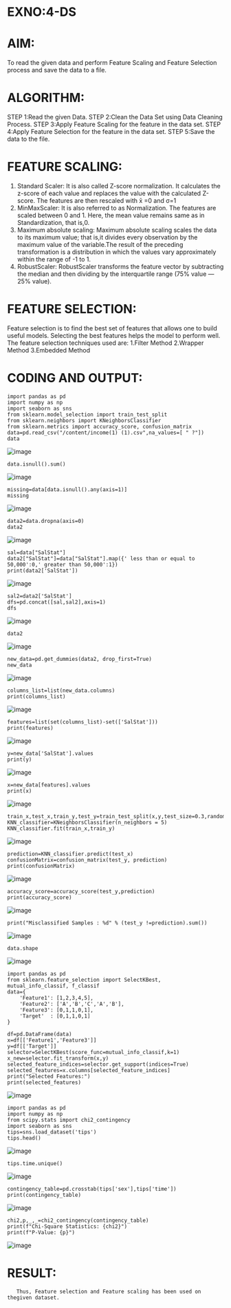 # EXNO:4-DS
# AIM:
To read the given data and perform Feature Scaling and Feature Selection process and save the
data to a file.

# ALGORITHM:
STEP 1:Read the given Data.
STEP 2:Clean the Data Set using Data Cleaning Process.
STEP 3:Apply Feature Scaling for the feature in the data set.
STEP 4:Apply Feature Selection for the feature in the data set.
STEP 5:Save the data to the file.

# FEATURE SCALING:
1. Standard Scaler: It is also called Z-score normalization. It calculates the z-score of each value and replaces the value with the calculated Z-score. The features are then rescaled with x̄ =0 and σ=1
2. MinMaxScaler: It is also referred to as Normalization. The features are scaled between 0 and 1. Here, the mean value remains same as in Standardization, that is,0.
3. Maximum absolute scaling: Maximum absolute scaling scales the data to its maximum value; that is,it divides every observation by the maximum value of the variable.The result of the preceding transformation is a distribution in which the values vary approximately within the range of -1 to 1.
4. RobustScaler: RobustScaler transforms the feature vector by subtracting the median and then dividing by the interquartile range (75% value — 25% value).

# FEATURE SELECTION:
Feature selection is to find the best set of features that allows one to build useful models. Selecting the best features helps the model to perform well.
The feature selection techniques used are:
1.Filter Method
2.Wrapper Method
3.Embedded Method

# CODING AND OUTPUT:
```
import pandas as pd
import numpy as np
import seaborn as sns
from sklearn.model_selection import train_test_split
from sklearn.neighbors import KNeighborsClassifier
from sklearn.metrics import accuracy_score, confusion_matrix
data=pd.read_csv("/content/income(1) (1).csv",na_values=[ " ?"])
data
```
![image](https://github.com/user-attachments/assets/b5e855b4-fd31-4d8d-af38-b2479aa93add)
```
data.isnull().sum()
```
![image](https://github.com/user-attachments/assets/b139ae86-b645-46e8-b647-2e65001f81a0)
```
missing=data[data.isnull().any(axis=1)]
missing
```

![image](https://github.com/user-attachments/assets/0ae84707-c717-4cb7-b289-20307dd79c62)
```
data2=data.dropna(axis=0)
data2
```

![image](https://github.com/user-attachments/assets/ef237434-70af-49f2-bfe3-2787fbfdcc01)
```
sal=data["SalStat"]
data2["SalStat"]=data["SalStat"].map({' less than or equal to 50,000':0,' greater than 50,000':1})
print(data2['SalStat'])
```

![image](https://github.com/user-attachments/assets/fcc313f5-6bb6-45f4-9a9c-7fa761724b6d)
```
sal2=data2['SalStat']
dfs=pd.concat([sal,sal2],axis=1)
dfs
```

![image](https://github.com/user-attachments/assets/5b624bf9-ca21-4a73-9331-a342a881f68e)
```
data2
```

![image](https://github.com/user-attachments/assets/bbb4596d-b813-4186-ab8f-2d46834f57ef)
```
new_data=pd.get_dummies(data2, drop_first=True)
new_data
```

![image](https://github.com/user-attachments/assets/93ee0fa8-2587-4e11-835d-5389a90a1c61)
```
columns_list=list(new_data.columns)
print(columns_list)
```

![image](https://github.com/user-attachments/assets/fa100185-2f95-4f33-92e4-7b425678ec78)
```
features=list(set(columns_list)-set(['SalStat']))
print(features)
```

![image](https://github.com/user-attachments/assets/377c8b48-c6fb-48cc-8f71-aeea894be090)
```
y=new_data['SalStat'].values
print(y)
```

![image](https://github.com/user-attachments/assets/083bd89a-f540-4eca-8297-804096907a7b)
```
x=new_data[features].values
print(x)
```

![image](https://github.com/user-attachments/assets/d28d8e6d-7349-439b-9571-5a750bee5e1c)
```
train_x,test_x,train_y,test_y=train_test_split(x,y,test_size=0.3,random_state=0)
KNN_classifier=KNeighborsClassifier(n_neighbors = 5)
KNN_classifier.fit(train_x,train_y)
```

![image](https://github.com/user-attachments/assets/9a9b0cf9-ac43-41fe-a24f-db51c19225a8)
```
prediction=KNN_classifier.predict(test_x)
confusionMatrix=confusion_matrix(test_y, prediction)
print(confusionMatrix)
```

![image](https://github.com/user-attachments/assets/095c3392-a650-47b2-a935-45c14f1c99ae)

```
accuracy_score=accuracy_score(test_y,prediction)
print(accuracy_score)
```

![image](https://github.com/user-attachments/assets/76e64ca5-bacb-4037-9789-5cf232782b74)
```
print("Misclassified Samples : %d" % (test_y !=prediction).sum())
```

![image](https://github.com/user-attachments/assets/542d6d11-5fae-4f8b-a710-6518b206cdf8)
```
data.shape
```

![image](https://github.com/user-attachments/assets/5bf00213-75ba-441d-84fe-45a65396d6fb)
```
import pandas as pd
from sklearn.feature_selection import SelectKBest, mutual_info_classif, f_classif
data={
    'Feature1': [1,2,3,4,5],
    'Feature2': ['A','B','C','A','B'],
    'Feature3': [0,1,1,0,1],
    'Target'  : [0,1,1,0,1]
}

df=pd.DataFrame(data)
x=df[['Feature1','Feature3']]
y=df[['Target']]
selector=SelectKBest(score_func=mutual_info_classif,k=1)
x_new=selector.fit_transform(x,y)
selected_feature_indices=selector.get_support(indices=True)
selected_features=x.columns[selected_feature_indices]
print("Selected Features:")
print(selected_features)
```

![image](https://github.com/user-attachments/assets/5382bbed-79ae-4832-a252-9b904a3f3e2c)
```
import pandas as pd
import numpy as np
from scipy.stats import chi2_contingency
import seaborn as sns
tips=sns.load_dataset('tips')
tips.head()
```

![image](https://github.com/user-attachments/assets/e082228b-70a7-48d8-a8b1-4a6305661d60)
```
tips.time.unique()
```

![image](https://github.com/user-attachments/assets/8c96519f-2506-43bb-91ed-34905f761c48)
```
contingency_table=pd.crosstab(tips['sex'],tips['time'])
print(contingency_table)
```

![image](https://github.com/user-attachments/assets/199088e5-a950-4c87-9fc3-c30cd735e194)
```
chi2,p,_,_=chi2_contingency(contingency_table)
print(f"Chi-Square Statistics: {chi2}")
print(f"P-Value: {p}")
```

![image](https://github.com/user-attachments/assets/8897836f-10b4-41e4-8e10-bf50ad9db066)

# RESULT:
       Thus, Feature selection and Feature scaling has been used on thegiven dataset.

